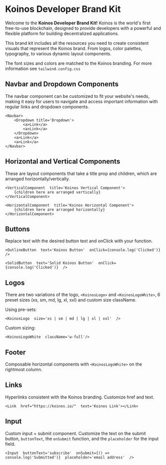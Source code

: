 # Koinos Developer Brand Kit

Welcome to the **Koinos Developer Brand Kit!** Koinos is the world's first free-to-use blockchain, designed to provide developers with a powerful and flexible platform for building decentralized applications. 

This brand kit includes all the resources you need to create consistent visuals that represent the Koinos brand. From logos, color palettes, typography, to various dynamic layout components.

The font sizes and colors are matched to the Koinos branding. For more information see `tailwind.config.css`


## Navbar and Dropdown Components
The navbar component can be customized to fit your website's needs, making it easy for users to navigate and access important information with regular links and dropdown components.
```
<Navbar>
	<Dropdown title='Dropdown'>
		<a>Link</a>
		<a>Link</a>
	</Dropdown>
	<a>Link</a>
	<a>Link</a>
</Navbar>
```

## Horizontal and Vertical Components

These are layout components that take a title prop and children, which are arranged horizontally/vertically.
```
<VerticalComponent  title='Koinos Vertical Component'>
	{children here are arranged vertically}
</VerticalComponent>

<HorizontalComponent  title='Koinos Horizontal Component'>
	{children here are arranged horizontally}
</HorizontalComponent>
```

## Buttons
Replace text with the desired button text and onClick with your function.
```
<OutlineButton  text='Koinos Button'  onClick={console.log('Clicked')}  />

<SolidButton  text='Solid Koinos Button'  onClick={console.log('Clicked')}  />
```
## Logos
	
There are two variations of the logo, `<KoinosLogo>` and `<KoinosLogoWhite>`, 6 preset sizes (xs, sm, md, lg, xl, xxl) and custom size className.

Using pre-sets:
```
<KoinosLogo  size='xs | sm | md | lg | xl | xxl'  />
```
Custom sizing:
```
<KoinosLogoWhite  className='w-full'/>
```
## Footer
Composable horizontal components with `<KoinosLogoWhite>` on the rightmost column.

## Links
Hyperlinks consistent with the Koinos branding. Customize href and text.

```
<Link  href="https://koinos.io/"  text='Koinos Link'></Link>
```

## Input
Custom input + submit component. Customize the text on the submit button, `buttonText`, the `onSubmit` function, and the `placeholder` for the input field.
```
<Input  buttonText='subscribe'  onSubmit={() =>  console.log('Submitted')}  placeholder='email address'  />
```


